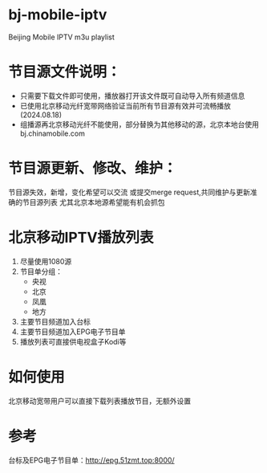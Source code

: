# bj-mobile-iptv
Beijing Mobile IPTV m3u playlist

# 节目源文件说明： 

- 只需要下载文件即可使用，播放器打开该文件既可自动导入所有频道信息
- 已使用北京移动光纤宽带网络验证当前所有节目源有效并可流畅播放(2024.08.18)
- 组播源再北京移动光纤不能使用，部分替换为其他移动的源，北京本地台使用bj.chinamobile.com

# 节目源更新、修改、维护：
节目源失效，新增，变化希望可以交流
或提交merge request,共同维护与更新准确的节目源列表
尤其北京本地源希望能有机会抓包

# 北京移动IPTV播放列表

1. 尽量使用1080源
2. 节目单分组：
    - 央视
    - 北京
    - 凤凰
    - 地方
 3. 主要节目频道加入台标
 4. 主要节目频道加入EPG电子节目单
 5. 播放列表可直接供电视盒子Kodi等

# 如何使用
北京移动宽带用户可以直接下载列表播放节目，无额外设置

# 参考

台标及EPG电子节目单：http://epg.51zmt.top:8000/



